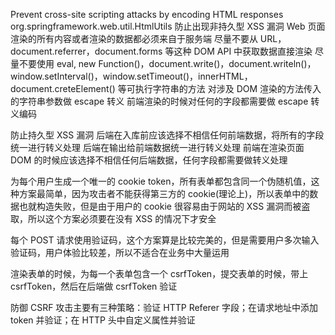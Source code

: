 Prevent cross-site scripting attacks by encoding HTML responses
org.springframework.web.util.HtmlUtils
防止出现非持久型 XSS 漏洞
Web 页面渲染的所有内容或者渲染的数据都必须来自于服务端
尽量不要从 URL，document.referrer，document.forms 等这种 DOM API 中获取数据直接渲染
尽量不要使用 eval, new Function()，document.write()，document.writeln()，window.setInterval()，window.setTimeout()，innerHTML，document.creteElement() 等可执行字符串的方法
对涉及 DOM 渲染的方法传入的字符串参数做 escape 转义
前端渲染的时候对任何的字段都需要做 escape 转义编码

防止持久型 XSS 漏洞
后端在入库前应该选择不相信任何前端数据，将所有的字段统一进行转义处理
后端在输出给前端数据统一进行转义处理
前端在渲染页面 DOM 的时候应该选择不相信任何后端数据，任何字段都需要做转义处理

为每个用户生成一个唯一的 cookie token，所有表单都包含同一个伪随机值，这种方案最简单，因为攻击者不能获得第三方的 cookie(理论上)，所以表单中的数据也就构造失败，但是由于用户的 cookie 很容易由于网站的 XSS 漏洞而被盗取，所以这个方案必须要在没有 XSS 的情况下才安全

每个 POST 请求使用验证码，这个方案算是比较完美的，但是需要用户多次输入验证码，用户体验比较差，所以不适合在业务中大量运用

渲染表单的时候，为每一个表单包含一个 csrfToken，提交表单的时候，带上 csrfToken，然后在后端做 csrfToken 验证

防御 CSRF 攻击主要有三种策略：验证 HTTP Referer 字段；在请求地址中添加 token 并验证；在 HTTP 头中自定义属性并验证
